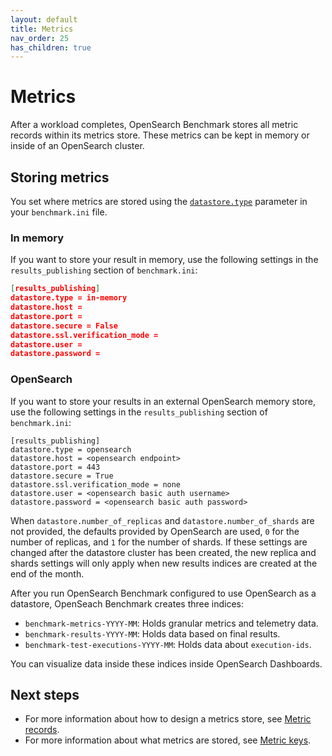 ```yaml
---
layout: default
title: Metrics
nav_order: 25
has_children: true
---
```


# Metrics

After a workload completes, OpenSearch Benchmark stores all metric records within its metrics store. These metrics can be kept in memory or inside of an OpenSearch cluster. 

## Storing metrics

You set where metrics are stored using the [`datastore.type`](https://opensearch.org/docs/latest/benchmark/configuring-benchmark/#results_publishing) parameter in your `benchmark.ini` file. 

### In memory

If you want to store your result in memory, use the following settings in the `results_publishing` section of `benchmark.ini`:

```json
[results_publishing]
datastore.type = in-memory
datastore.host = 
datastore.port = 
datastore.secure = False
datastore.ssl.verification_mode = 
datastore.user = 
datastore.password =
```

### OpenSearch

If you want to store your results in an external OpenSearch memory store, use the following settings in the `results_publishing` section of `benchmark.ini`:

```
[results_publishing]
datastore.type = opensearch
datastore.host = <opensearch endpoint>
datastore.port = 443
datastore.secure = True
datastore.ssl.verification_mode = none
datastore.user = <opensearch basic auth username>
datastore.password = <opensearch basic auth password>
```
When `datastore.number_of_replicas` and `datastore.number_of_shards` are not provided, the defaults provided by OpenSearch are used, `0` for the number of replicas, and `1` for the number of shards. If these settings are changed after the datastore cluster has been created, the new replica and shards settings will only apply when new results indices are created at the end of the month. 

After you run OpenSearch Benchmark configured to use OpenSearch as a datastore, OpenSeach Benchmark creates three indices:

- `benchmark-metrics-YYYY-MM`: Holds granular metrics and telemetry data.
- `benchmark-results-YYYY-MM`: Holds data based on final results.
- `benchmark-test-executions-YYYY-MM`: Holds data about `execution-ids`.

You can visualize data inside these indices inside OpenSearch Dashboards.


## Next steps

- For more information about how to design a metrics store, see [Metric records]({{site.url}}{{site.baseurl}}/benchmark/metrics/metric-records/).
- For more information about what metrics are stored, see [Metric keys]({{site.url}}{{site.baseurl}}/benchmark/metrics/metric-keys/).
